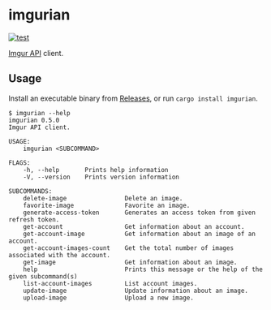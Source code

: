 # imgurian

[![test](https://github.com/r7kamura/imgurian/actions/workflows/test.yml/badge.svg)](https://github.com/r7kamura/imgurian/actions/workflows/test.yml)

[Imgur API](https://apidocs.imgur.com/) client.

## Usage

Install an executable binary from [Releases](https://github.com/r7kamura/imgurian/releases), or run `cargo install imgurian`.

```console
$ imgurian --help
imgurian 0.5.0
Imgur API client.

USAGE:
    imgurian <SUBCOMMAND>

FLAGS:
    -h, --help       Prints help information
    -V, --version    Prints version information

SUBCOMMANDS:
    delete-image                Delete an image.
    favorite-image              Favorite an image.
    generate-access-token       Generates an access token from given refresh token.
    get-account                 Get information about an account.
    get-account-image           Get information about an image of an account.
    get-account-images-count    Get the total number of images associated with the account.
    get-image                   Get information about an image.
    help                        Prints this message or the help of the given subcommand(s)
    list-account-images         List account images.
    update-image                Update information about an image.
    upload-image                Upload a new image.
```
